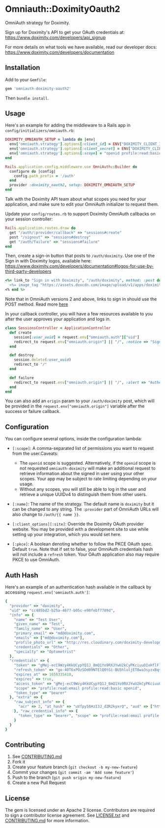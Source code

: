 # Omniauth::DoximityOauth2

OmniAuth strategy for Doximity.

Sign up for Doximity's API to get your OAuth credentials at: https://www.doximity.com/developers/api_signup

For more details on what tools we have available, read our developer docs: https://www.doximity.com/developers/documentation

## Installation

Add to your `Gemfile`:

```ruby
gem 'omniauth-doximity-oauth2'
```

Then `bundle install`.

## Usage

Here's an example for adding the middleware to a Rails app in `config/initializers/omniauth.rb`:

```ruby
DOXIMITY_OMNIAUTH_SETUP = lambda do |env|
  env['omniauth.strategy'].options[:client_id] = ENV["DOXIMITY_CLIENT_ID"]
  env['omniauth.strategy'].options[:client_secret] = ENV["DOXIMITY_CLIENT_SECRET"]
  env['omniauth.strategy'].options[:scope] = "openid profile:read:basic profile:read:email"
end

Rails.application.config.middleware.use OmniAuth::Builder do
  configure do |config|
    config.path_prefix = '/auth'
  end
  provider :doximity_oauth2, setup: DOXIMITY_OMNIAUTH_SETUP
end
```

Talk with the Doximity API team about what scopes you need for your application, and make sure to edit your OmniAuth initializer to request them.

Update your `config/routes.rb` to support Doximity OmniAuth callbacks on your session controller:

```ruby
Rails.application.routes.draw do
  get "/auth/:provider/callback" => "sessions#create"
  post "/signout" => "sessions#destroy"
  get "/auth/failure" => "sessions#failure"
end
```

Then, create a sign-in button that posts to `/auth/doximity`. Use one of the Sign in with Doximity logos, available here: https://www.doximity.com/developers/documentation#logos-for-use-by-third-party-developers

```ruby
<%= link_to "Sign in with Doximity", "/auth/doximity", method: :post do %>
  <%= image_tag "https://assets.doxcdn.com/image/upload/v1/apps/doximity/api/api-button-sign-in-with-doximity.png", alt: "Sign in with Doximity button"%>
<% end %>
```

Note that in OmniAuth versions 2 and above, links to sign in should use the POST method. Read more [here](https://github.com/omniauth/omniauth/wiki/Resolving-CVE-2015-9284)

In your callback controller, you will have a few resources available to you after the user approves your application and logs in.

```ruby
class SessionsController < ApplicationController
  def create
    session[:user_uuid] = request.env["omniauth.auth"]["uid"]
    redirect_to request.env["omniauth.origin"] || "/", :notice => "Signed in!"
  end

  def destroy
    session.delete(:user_uuid)
    redirect_to "/"
  end

  def failure
    redirect_to request.env["omniauth.origin"] || "/", :alert => "Authentication error: #{params[:message].humanize}"
  end
end
```

You can also add an `origin` param to your `/auth/doximity` post, which will be provided in the `request.env["omniauth.origin"]` variable after the success or failure callback.

## Configuration

You can configure several options, inside the configuration lambda:

* `[:scope]`: A comma-separated list of permissions you want to request from the user.Caveats:
  * The `openid` scope is suggested. Alternatively, if the `openid` scope is not requested `omniauth-doximity` will make an additional request to retrieve information about the signed in user using your other scopes. Your app may be subject to rate limiting depending on your usage.
  * Without any scopes, you will still be able to log in the user and retrieve a unique UUIDv4 to distinguish them from other users.

* `[:name]`: The name of the strategy. The default name is `doximity` but it can be changed to any string. The `:provider` part of OmniAuth  URLs will also change to `/auth/{{ name }}`.

* `[:client_options][:site]`: Override the Doximity OAuth provider website. You may be provided with a development site to use while setting up your integration, which you would set here.

* `[:pkce]`: A boolean denoting whether to follow the PKCE OAuth spec. Default `true`. Note that if set to false, your OmniAuth credentials hash will not include a `refresh` token. Your OAuth application also may require PKCE to use OmniAuth.

## Auth Hash

Here's an example of an authentication hash available in the callback by accessing `request.env['omniauth.auth']`:

```ruby
{
  "provider" => "doximity",
  "uid" => "cc485bd2-b25a-4677-b05c-e98febf7789d",
  "info" => {
    "name" => "Test User",
    "given_name" => "Test",
    "family_name" => "User",
    "primary_email" => "md@doximity.com",
    "emails" => ["md@doximity.com"],
    "profile_photo_url" => "http://res.cloudinary.com/doximity-development/image/upload/l_text:Helvetica_130_bold:AT,co_rgb:FFFFFF,t_profile_photo_320x320/profile-placeholder-registered-5.jpg",
    "credentials" => "Other",
    "specialty" => "Optometrist"
  },
  "credentials" => {
    "token" => "gMej-ecC9Wzy4KkUCypYQ1J_8mQ1Yo9RXJYwU2kCyPKciuuOIxHflFlLP0PLlJmwnjPwlNa7nkQeeOcz-zyC6w==",
    "refresh_token" => "go-40T6xPOzSOd09NTElQ0tGi-BU5hluljET8wa3syzxBqsG5BP0PJW_CsbDhmm49T081jhsIMnP-OQG8McYYPdOENc027K87gGSurOquANzx8qlo4hTJ903LNGpTZ6VcV1Ci0jomvJdH1NsCq5nLxeCy4dBctTZEMA-c3pOVZ0=",
    "expires_at" => 1650335410,
    "expires" => true,
    "access_token" => "gMej-ecC9Wzy4KkUCypYQ1J_8mQ1Yo9RXJYwU2kCyPKciuuOIxHflFlLP0PLlJmwnjPwlNa7nkQeeOcz-zyC6w==",
    "scope" => "profile:read:email profile:read:basic openid",
    "token_type" => "bearer"
  }, "extra" => {
    "raw_subject_info" => {
      "acr" => 2, "at_hash" => "uVfpy56HzI3J_dZR2kyxrQ", "aud" => ["https://auth.doximity.com", "6bd7e37e80fd06819ca13b268adea5fbe57446a9f9e1982f9483813d7272acf1"], "auth_time" => 1650333376, "azp" => "6bd7e37e80fd06819ca13b268adea5fbe57446a9f9e1982f9483813d7272acf1", "credentials" => "Other", "emails" => ["md@doximity.com"], "exp" => 1650335384, "family_name" => "User", "given_name" => "Test", "iat" => 1650333610, "iss" => "https://auth.doximity.com", "name" => "Test User", "primary_email" => "md@doximity.com", "profile_photo_url" => "http://res.cloudinary.com/doximity-development/image/upload/l_text:Helvetica_130_bold:AT,co_rgb:FFFFFF,t_profile_photo_320x320/profile-placeholder-registered-5.jpg", "sid" => "9", "specialty" => "Optometrist", "sub" => "cc485bd2-b25a-4677-b05c-e98febf7789d"
    }, "raw_credential_info" => {
      "token_type" => "bearer", "scope" => "profile:read:email profile:read:basic openid", "id_token" => "{{JWT omitted for brevity}}", "access_token" => "gMej-ecC9Wzy4KkUCypYQ1J_8mQ1Yo9RXJYwU2kCyPKciuuOIxHflFlLP0PLlJmwnjPwlNa7nkQeeOcz-zyC6w==", "refresh_token" => "go-40T6xPOzSOd09NTElQ0tGi-BU5hluljET8wa3syzxBqsG5BP0PJW_CsbDhmm49T081jhsIMnP-OQG8McYYPdOENc027K87gGSurOquANzx8qlo4hTJ903LNGpTZ6VcV1Ci0jomvJdH1NsCq5nLxeCy4dBctTZEMA-c3pOVZ0=", "expires_at" => 1650335410
    }
  }
}
```

## Contributing

1. See [CONTRIBUTING.md](./CONTRIBUTING.md)
2. Fork it
3. Create your feature branch (`git checkout -b my-new-feature`)
4. Commit your changes (`git commit -am 'Add some feature'`)
5. Push to the branch (`git push origin my-new-feature`)
6. Create a new Pull Request

## License

The gem is licensed under an Apache 2 license. Contributors are required to sign a contributor license agreement. See [LICENSE.txt](./LICENSE.txt) and [CONTRIBUTING.md](./CONTRIBUTING.md) for more information.
